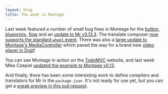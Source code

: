 ```yaml
---
layout: blog
title: The week in Montage
---
```


Last week featured a number of small bug fixes in Montage for the [button](https://github.com/montagejs/montage/pull/1275), [blueprints](https://github.com/montagejs/montage/pull/1276), [flow](https://github.com/montagejs/montage/pull/1235) and an [update to Mr v0.13.3](https://github.com/montagejs/montage/pull/1239). The translate composer [now supports the standard `wheel` event](https://github.com/montagejs/montage/pull/1273). There was also a [large update to Montage's MediaController](https://github.com/montagejs/montage/pull/1213) which paved the way for a brand new [video player in Digit](https://github.com/montagejs/digit/pull/19/files)!

You can see Montage in action on the [TodoMVC](http://todomvc.com/) website, and last week Mike Czepiel [updated the example to Montage v0.13](https://github.com/tastejs/todomvc/pull/666).

And finally, there has been some interesting work to define compilers and translators for Mr in the `package.json`. It's not ready for use yet, but you can get a [sneak preview in this pull request](https://github.com/montagejs/mr/pull/43).

